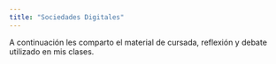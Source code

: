 ```yaml
---
title: "Sociedades Digitales"
---
```

A continuación les comparto el material de cursada, reflexión y debate utilizado en mis clases. 



